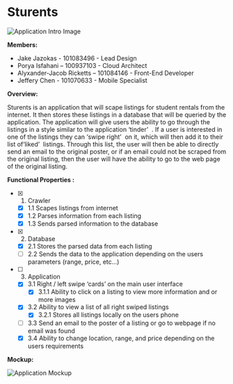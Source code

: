 # Sturents

![Application Intro Image](https://cdn.discordapp.com/attachments/666029470913789979/668600426874011698/unknown.png)

**Members:**  
- Jake Jazokas - 101083496 - Lead Design 
- Porya Isfahani – 100937103 - Cloud Architect  
- Alyxander-Jacob Ricketts – 101084146 - Front-End Developer 
- Jeffery Chen - 101070633 - Mobile Specialist 

**Overview:**

Sturents is an application that will scape listings for student rentals from the internet. It then stores these listings in a database that will be queried by the application. The application will give users the ability to go through the listings in a style similar to the application ​‘tinder’ ​ . If a user is interested in one of the listings they can ​‘swipe right’ ​ on it, which will then add it to their list of ​‘liked’ ​ listings. Through this list, the user will then be able to directly send an email to the original poster, or if an email could not be scraped from the original listing, then the user will have the ability to go to the web page of the original listing. 

**Functional Properties :** 
- [x] 1. Crawler  
  - [x] 1.1 Scapes listings from internet   
  - [x] 1.2 Parses information from each listing  
  - [x] 1.3 Sends parsed information to the database 
 
- [x] 2. Database  
  - [x] 2.1 Stores the parsed data from each listing  
  - [ ] 2.2 Sends the data to the application depending on the users parameters (range, price, etc...) 
 
- [ ] 3. Application  
  - [x] 3.1 Right / left swipe ‘cards’ on the main user interface    
    - [x] 3.1.1 Ability to click on a listing to view more information and or more images   
  - [x] 3.2 Ability to view a list of all right swiped listings    
    - [x] 3.2.1 Stores all listings locally on the users phone  
  - [ ] 3.3 Send an email to the poster of a listing or go to webpage if no email was found  
  - [x] 3.4 Ability to change location, range, and price depending on the users requirements
  
 **Mockup:**

![Application Mockup](https://cdn.discordapp.com/attachments/666029470913789979/668593089602125864/sturents.png)
